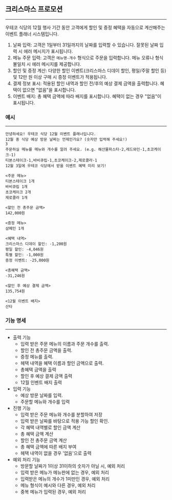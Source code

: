<h2>크리스마스 프로모션</h2>

---

우테코 식당의 12월 행사 기간 동안 고객에게 할인 및 증정 혜택을 자동으로 계산해주는 이벤트 플래너 시스템입니다.

1. 날짜 입력: 고객은 1일부터 31일까지의 날짜를 입력할 수 있습니다. 잘못된 날짜 입력 시 에러 메시지가 표시됩니다.
2. 메뉴 주문 입력: 고객은 `메뉴명-개수` 형식으로 주문을 입력합니다. 메뉴 오류나 형식 불일치 시 에러 메시지를 제공합니다.
3. 할인 및 증정 계산: 다양한 할인 이벤트(크리스마스 디데이 할인, 평일/주말 할인 등) 및 12만 원 이상 구매 시 증정 이벤트가 적용됩니다.
4. 결제 정보 표시: 적용된 할인 내역과 할인 전/후의 예상 결제 금액을 출력합니다. 혜택이 없으면 "없음"을 표시합니다.
5. 이벤트 배지: 총 혜택 금액에 따라 배지를 표시합니다. 혜택이 없는 경우 "없음"이 표시됩니다.





<h3>예시</h3>

---

```
안녕하세요! 우테코 식당 12월 이벤트 플래너입니다.
12월 중 식당 예상 방문 날짜는 언제인가요? (숫자만 입력해 주세요!)
3
주문하실 메뉴를 메뉴와 개수를 알려 주세요. (e.g. 해산물파스타-2,레드와인-1,초코케이크-1)
티본스테이크-1,바비큐립-1,초코케이크-2,제로콜라-1
12월 3일에 우테코 식당에서 받을 이벤트 혜택 미리 보기!
 
<주문 메뉴>
티본스테이크 1개
바비큐립 1개
초코케이크 2개
제로콜라 1개
 
<할인 전 총주문 금액>
142,000원
 
<증정 메뉴>
샴페인 1개
 
<혜택 내역>
크리스마스 디데이 할인: -1,200원
평일 할인: -4,046원
특별 할인: -1,000원
증정 이벤트: -25,000원
 
<총혜택 금액>
-31,246원
 
<할인 후 예상 결제 금액>
135,754원
 
<12월 이벤트 배지>
산타
```



<h3>기능 명세</h3>

---

- 출력 기능
  - 입력 받은 주문 메뉴의 이름과 주문 개수를 출력.
  - 할인 전 총주문 금액을 출력.
  - 증정 메뉴를 출력.
  - 헤택 내역을 혜택 이름과 할인 금액으로 출력.
  - 총혜택 금액을 출력
  - 할인 후 예상 결제 금액 출력
  - 12월 인벤트 배지 출력 
- 입력 기능
  - 예상 방문 날짜를 입력.
  - 주문할 메뉴와 개수를 입력
- 진행 기능
  - 입력 받은 주문 메뉴와 개수를 분할하여 저장
  - 입력 받은 날짜를 바탕으로 적용 가능 할인 확인.
  - 각 혜택 내역별로 할인 금액 계산
  - 총 혜택 금액 계산
  - 할인 전 총주문 금액 계산
  - 총 혜택 금액에 따른 배지 부여
  - 헤택 내역이 없을 경우 '없음'으로 출력
- 예외 처리 기능
  - 방문할 날짜가 1이상 31이하의 숫자가 아닐 시, 예외 처리
  - 입력 받은 메뉴가 메뉴판에 없는 경우, 예외 처리
  - 입력받은 메뉴의 개수가 1미만인 경우, 예외 처리
  - 메뉴 형식이 예시와 다른 경우, 예외 처리
  - 중복 메뉴가 입력된 경우, 예외 처리
